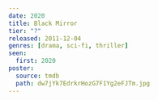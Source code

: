 ```yaml
---
date: 2020
title: Black Mirror
tier: "?"
released: 2011-12-04
genres: [drama, sci-fi, thriller]
seen:
  first: 2020
poster:
  source: tmdb
  path: dw7jYk7EdrkrHozG7F1Yg2eFJTm.jpg
---
```

